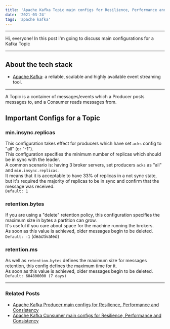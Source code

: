 ```yaml
---
title: 'Apache Kafka Topic main configs for Resilience, Performance and Consistency'
date: '2021-03-24'
tags: 'apache kafka'
---
```


---
Hi, everyone!
In this post I'm going to discuss main configurations for a Kafka Topic

---

## About the tech stack
- [Apache Kafka](https://kafka.apache.org/): a reliable, scalable and highly available event streaming tool.

---

A Topic is a container of messages/events which a Producer posts messages to, and a Consumer 
reads messages from.  

## Important Configs for a Topic

### min.insync.replicas
This configuration takes effect for producers which have set `acks` config to "all" (or "-1").  
This configuration specifies the minimum number of replicas which should be in sync with 
the leader.  
A common scenario is: having 3 broker servers, set producers `acks` as "all" and `min.insync.replicas`.  
It means that it is acceptable to have 33% of replicas in a not sync state, but it's required the majority of replicas to be in sync and confirm that the message was received.  
`Default: 1`

### retention.bytes
If you are using a "delete" retention policy, this configuration specifies the maximum size in bytes a partition can grow.  
It's useful if you care about space for the machine running the brokers.  
As soon as this value is achieved, older messages begin to be deleted.  
`Default: -1` (deactivated)

### retention.ms
As well as `retention.bytes` defines the maximum size for messages retention, this config defines the maximum time for it.  
As soon as this value is achieved, older messages begin to be deleted.  
`Default: 604800000 (7 days)`

---

### Related Posts
- <a href="../posts/kafka-producer-configs">Apache Kafka Producer main configs for Resilience, Performance and Consistency</a>  
- <a href="../posts/kafka-consumer-configs">Apache Kafka Consumer main configs for Resilience, Performance and Consistency</a>  
